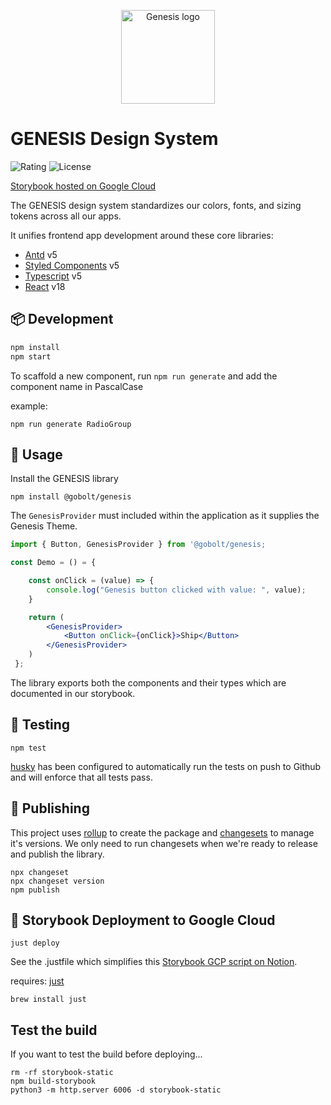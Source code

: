 <p align="center">
  <img src="https://storage.googleapis.com/labs-media/images/genesis-conveyor-mark.svg" width="150" alt="Genesis logo">
</p>

# GENESIS Design System

![Rating](https://img.shields.io/badge/rating-5%2F5-brightgreen) ![License](https://img.shields.io/badge/license-MIT-green)

[Storybook hosted on Google Cloud](https://genesis-storybook-365607811897.us-central1.run.app/?path=/docs/genesis-design-system-design-tokens-color-tokens--docs)

The GENESIS design system standardizes our colors, fonts, and sizing tokens across all our apps. 

It unifies frontend app development around these core libraries:

- [Antd](https://ant.design/) v5
- [Styled Components](https://styled-components.com/) v5
- [Typescript](https://www.typescriptlang.org/) v5
- [React](https://react.dev/) v18


## 📦 Development

```bash
npm install
npm start
```

To scaffold a new component, run `npm run generate` and add the component name in PascalCase 

example:
```
npm run generate RadioGroup
```


## 🔨 Usage

Install the GENESIS library

```
npm install @gobolt/genesis
```

The `GenesisProvider` must included within the application as it supplies the Genesis Theme. 

```jsx
import { Button, GenesisProvider } from '@gobolt/genesis;

const Demo = () = {

    const onClick = (value) => {
        console.log("Genesis button clicked with value: ", value);
    }

    return (
        <GenesisProvider>
            <Button onClick={onClick}>Ship</Button>
        </GenesisProvider>
    )
 };
```

The library exports both the components and their types which are documented in our storybook.

## 🧪 Testing

```
npm test 
```

[husky](https://typicode.github.io/husky/) has been configured to automatically run the tests on push to Github and will enforce that all tests pass.  

## 🚀 Publishing 

This project uses [rollup](https://rollupjs.org/) to create the package and [changesets](https://github.com/changesets/changesets) to manage it's versions. We only need to run changesets when we're ready to release and publish the library.

```
npx changeset
npx changeset version
npm publish
```

## 📙 Storybook Deployment to Google Cloud

```
just deploy
```

See the .justfile which simplifies this [Storybook GCP script on Notion](https://www.notion.so/gobolt/Deploy-Genesis-Storybook-to-GCP-1759f4303960806e8d88cf1e751cb19d).

requires: [just](https://github.com/casey/just) 

```
brew install just
```

## Test the build 

If you want to test the build before deploying...

```
rm -rf storybook-static
npm build-storybook
python3 -m http.server 6006 -d storybook-static
```
